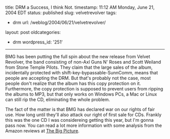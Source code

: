 title: DRM a Success, I think Not.
timestamp: 11:12 AM Monday, June 21, 2004 EDT
status: published
slug: velvetrevolver
tags:
- drm
url: /weblog/2004/06/21/velvetrevolver/

layout: post
oldcategories:
- drm
wordpress_id: '251'

---

BMG has been putting the full spin about the new release from Velvet Revolver,
the band consisting of non-Axl Guns N' Roses and Scott Weiland from Stone Temple
Pilots.  They claim that the large sales of the album, incidentally protected with
shift-key-bypassable-SunnComm, means that people are accepting the DRM.  But that's
probably not the case, most people don't realize that the album has this copy
protection on it.  Furthermore, the copy protection is supposed to prevent users
from ripping the albums to MP3, but that only works on Windows PCs, a Mac or Linux
can still rip the CD, eliminating the whole problem.






The fact of the matter is that BMG has declared war on our rights of fair use.  How
long until they'll also attack our right of first sale for CDs.  Frankly this was
the one CD I was considereing getting this year, but I'm gonna pass now.  You can
read a lot more information with some analysis from the Amazon reviews at
[The Big Picture](http://bigpicture.typepad.com/comments/2004/06/industry_spinni.html).

